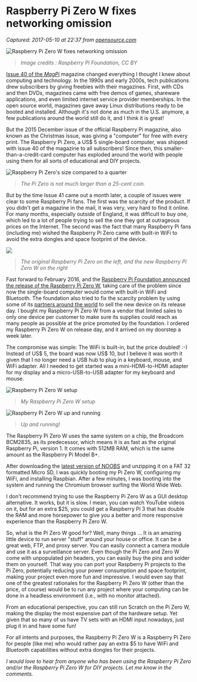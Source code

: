 # Raspberry Pi Zero W fixes networking omission

_Captured: 2017-05-10 at 22:37 from [opensource.com](https://opensource.com/article/17/5/review-raspberry-pi-zero-w)_

![Raspberry Pi Zero W fixes networking omission](https://opensource.com/sites/default/files/styles/image-full-size/public/images/life-uploads/raspbery_pi_zero_wireless_hardware.jpg?itok=0n27bglV)

> _Image credits : Raspberry Pi Foundation, CC BY_

[Issue 40 of the _MagPi_](https://opensource.com/business/15/11/raspberry-pi-zero) magazine changed everything I thought I knew about computing and technology. In the 1990s and early 2000s, tech publications drew subscribers by giving freebies with their magazines. First, with CDs and then DVDs, magazines came with free demos of games, shareware applications, and even limited internet service provider memberships. In the open source world, magazines gave away Linux distributions ready to be booted and installed. Although it's not done as much in the U.S. anymore, a few publications around the world still do it, and I think it is great!

But the 2015 December issue of the official Raspberry Pi magazine, also known as the Christmas issue, was giving a "computer" for free with every print. The Raspberry Pi Zero, a US$ 5 single-board computer, was shipped with issue 40 of the magazine to all subscribers! Since then, this smaller-than-a-credit-card computer has exploded around the world with people using them for all sorts of educational and DIY projects.

![Raspberry Pi Zero's size compared to a quarter](https://opensource.com/sites/default/files/resize/pizerow_82-700x700.jpg)

> _The Pi Zero is not much larger than a 25-cent coin._

But by the time Issue 41 came out a month later, a couple of issues were clear to some Raspberry Pi fans. The first was the scarcity of the product. If you didn't get a magazine in the mail, it was very, very hard to find it online. For many months, especially outside of England, it was difficult to buy one, which led to a lot of people trying to sell the one they got at outrageous prices on the Internet. The second was the fact that many Raspberry Pi fans (including me) wished the Raspberry Pi Zero came with built-in WiFi to avoid the extra dongles and space footprint of the device.

![](https://opensource.com/sites/default/files/resize/img_3079-700x488.jpg)

> _The original Raspberry Pi Zero on the left, and the new Raspberry Pi Zero W on the right_

Fast forward to February 2016, and the [Raspberry Pi Foundation announced the release of the Raspberry Pi Zero W](https://opensource.com/article/17/2/pi-zero-wireless), taking care of the problem since now the single-board computer would come with built-in WiFi and Bluetooth. The foundation also tried to fix the scarcity problem by using some of its [partners around the world](https://www.raspberrypi.org/products/pi-zero-w) to sell the new device on its release day. I bought my Raspberry Pi Zero W from a vendor that limited sales to only one device per customer to make sure its supplies could reach as many people as possible at the price promoted by the foundation. I ordered my Raspberry Pi Zero W on release day, and it arrived on my doorstep a week later.

The compromise was simple: The WiFi is built-in, but the price doubled! :-) Instead of US$ 5, the board was now US$ 10, but I believe it was worth it given that I no longer need a USB hub to plug in a keyboard, mouse, and WiFi adapter. All I needed to get started was a mini-HDMI-to-HDMI adapter for my display and a micro-USB-to-USB adapter for my keyboard and mouse.

![Raspberry Pi Zero W setup](https://opensource.com/sites/default/files/resize/pi_zerow_81_0-700x525.jpg)

> _My Raspberry Pi Zero W setup_

![Raspberry Pi Zero W up and running](https://opensource.com/sites/default/files/resize/pi_zerow_84_0-700x525.jpg)

> _Up and running!_

The Raspberry Pi Zero W uses the same system on a chip, the Broadcom BCM2835, as its predecessor, which means it is as fast as the original Raspberry Pi, version 1. It comes with 512MB RAM, which is the same amount as the Raspberry Pi Model B+.

After downloading the [latest version of NOOBS](https://www.raspberrypi.org/downloads/noobs/) and unzipping it on a FAT 32 formatted Micro SD, I was quickly booting my Pi Zero W, configuring my WiFi, and installing Raspbian. After a few minutes, I was booting into the system and running the Chromium browser surfing the World Wide Web.

I don't recommend trying to use the Raspberry Pi Zero W as a GUI desktop alternative. It works, but it is slow. I mean, you can watch YouTube videos on it, but for an extra $25, you could get a Raspberry Pi 3 that has double the RAM and more horsepower to give you a better and more responsive experience than the Raspberry Pi Zero W.

So, what is the Pi Zero W good for? Well, many things … It is an amazing little device to run server "stuff" around your house or office. It can be a great web, FTP, and proxy server. You can easily connect a camera module and use it as a surveillance server. Even though the Pi Zero and Zero W come with unpopulated pin headers, you can easily buy the pins and solder them on yourself. That way you can port your Raspberry Pi projects to the Pi Zero, potentially reducing your power consumption and space footprint, making your project even more fun and impressive. I would even say that one of the greatest rationales for the Raspberry Pi Zero W (other than the price, of course) would be to run any project where your computing can be done in a headless environment (i.e., with no monitor attached).

From an educational perspective, you can still run Scratch on the Pi Zero W, making the display the most expensive part of the hardware setup. Yet given that so many of us have TV sets with an HDMI input nowadays, just plug it in and have some fun!

For all intents and purposes, the Raspberry Pi Zero W is a Raspberry Pi Zero for people (like me) who would rather pay an extra $5 to have WiFi and Bluetooth capabilities without extra dongles for their projects.

_I would love to hear from anyone who has been using the Raspberry Pi Zero and/or the Raspberry Pi Zero W for DIY projects. Let me know in the comments._
